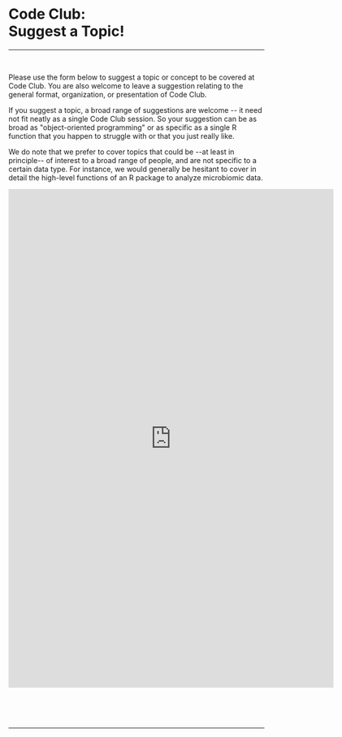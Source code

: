 
# Code Club: <br/> Suggest a Topic!

----
<br>

Please use the form below to suggest a topic or concept to be covered at Code Club.
You are also welcome to leave a suggestion relating to the general format, organization,
or presentation of Code Club.

If you suggest a topic, a broad range of suggestions are welcome -- it need not fit neatly as a single Code Club session.
So your suggestion can be as broad as "object-oriented programming" or as specific as a single
R function that you happen to struggle with or that you just really like.

We do note that we prefer to cover topics that could be --at least in principle-- of interest to a broad
range of people, and are not specific to a certain data type. For instance, we would generally be hesitant
to cover in detail the high-level functions of an R package to analyze microbiomic data.

<iframe src="https://docs.google.com/forms/d/e/1FAIpQLSclFCVWI7mjHeJfoHfLKnV7k9fE0r76-bTwpt_3nEv4tjJyEA/viewform?embedded=true" width="640" height="983" frameborder="0" marginheight="0" marginwidth="0">Loading…</iframe>

<br/> <br/> <br/>

----

